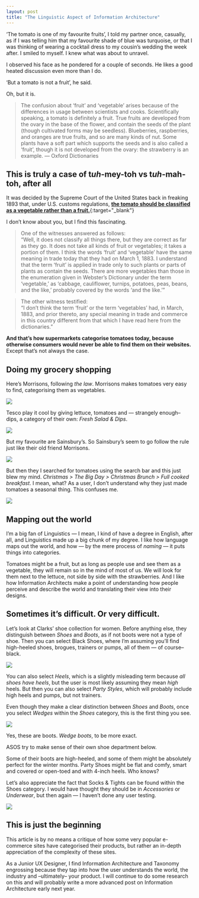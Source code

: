 ```yaml
---
layout: post
title: "The Linguistic Aspect of Information Architecture"
---
```


‘The tomato is one of my favourite fruits’, I told my partner once, casually, as
if I was telling him that my favourite shade of blue was turquoise, or that I
was thinking of wearing a cocktail dress to my cousin’s wedding the week after.
I smiled to myself. I knew what was about to unravel.

I observed his face as he pondered for a couple of seconds. He likes a good
heated discussion even more than I do.

‘But a tomato is not a fruit’, he said.

Oh, but it is.

> The confusion about
> ‘fruit’ and ‘vegetable’ arises because of the differences in usage between
scientists and cooks. Scientifically speaking, a tomato is definitely a fruit.
True fruits are developed from the
ovary in the base of the
flower, and contain the
seeds of the plant (though
cultivated forms may
be seedless). Blueberries, raspberries, and oranges are true fruits, and so are
many kinds of nut. Some plants have a soft part which supports the seeds and is
also called a ‘fruit’, though it is not developed from the ovary: the strawberry
is an example. — Oxford
Dictionaries

## This is truly a case of t*uh*-mey-toh vs t*uh*-mah-toh, after all

It was decided by the Supreme Court of the
United States back in freaking 1893 that, under U.S. customs regulations, [**the tomato should be
classified as a vegetable rather than a fruit.**](https://supreme.justia.com/cases/federal/us/149/304/case.html){:target="_blank"}

I don’t know about you, but I find this fascinating.

> One of the witnesses answered as follows:  
> “Well, it does not classify all things there, but they are correct as far as
> they go. It does not take all kinds of fruit or vegetables; it takes a portion
of them. I think the words ‘fruit’ and ‘vegetable’ have the same meaning in
trade today that they had on March 1, 1883. I understand that the term ‘fruit’
is applied in trade only to such plants or parts of plants as contain the seeds.
There are more vegetables than those in the enumeration given in Webster’s
Dictionary under the term ‘vegetable,’ as ‘cabbage, cauliflower, turnips,
potatoes, peas, beans, and the like,’ probably covered by the words ‘and the
like.’”

> The other witness testified:  
> “I don’t think the term ‘fruit’ or the term ‘vegetables’ had, in March, 1883,
> and prior thereto, any special meaning in trade and commerce in this country
different from that which I have read here from the dictionaries.”

**And that’s how supermarkets categorise tomatoes today, because otherwise
consumers would never be able to find them on their websites.** Except that’s
not always the case.

## Doing my grocery shopping

Here’s Morrisons, following *the law*. Morrisons makes tomatoes very easy to
find, categorising them as vegetables.

![](images/blog/tomatoes/morrissons.png)

Tesco play it cool by giving lettuce, tomatoes and — strangely enough– dips, a
category of their own: *Fresh Salad & Dips*.

![](images/blog/tomatoes/tesco.png)

But my favourite are Sainsbury’s. So Sainsbury’s seem to go follow the rule just
like their old friend Morrisons.

![](images/blog/tomatoes/sainsburys_one.png)

But then they I searched for tomatoes using the search bar and this just blew my
mind. *Christmas > The Big Day > Christmas Brunch > Full cooked breakfast*. I
mean, what? As a user, I don’t understand why they just made tomatoes a seasonal
thing. This confuses me.

![](images/blog/tomatoes/sainsburys_two.png)

## Mapping out the world

I’m a big fan of Linguistics — I mean, I kind of have a degree in English, after
all, and Linguistics made up a big chunk of my degree. I like how language maps
out the world, and how — by the mere process of *naming* — it puts things into
categories.

Tomatoes might be a fruit, but as long as people use and see them as a
vegetable, they will remain so in the mind of most of us. We will look for them
next to the lettuce, not side by side with the strawberries. And I like how
Information Architects make a point of understanding how people perceive and
describe the world and translating their view into their designs.

## Sometimes it’s difficult. Or very difficult.

Let’s look at Clarks’ shoe collection for women. Before anything else, they
distinguish between *Shoes* and *Boots*, as if not boots were not a type of
shoe. Then you can select Black Shoes, where I’m assuming you’ll find
high-heeled shoes, brogues, trainers or pumps, all of them — of course– black.

![](images/blog/tomatoes/clarks.png)

You can also select *Heels*, which is a slightly misleading term because *all
shoes have heels*, but the user is most likely assuming they mean *high* heels.
But then you can also select *Party Styles*, which will probably include high
heels and pumps, but not trainers.

Even though they make a clear distinction between *Shoes* and *Boots*, once you
select *Wedges* within the *Shoes* category, this is the first thing you see.

![](images/blog/tomatoes/clarks_two.png)

Yes, these are boots. *Wedge boots*, to be more exact.

ASOS try to make sense of their own shoe department below.

Some of their boots are high-heeled, and some of them might be absolutely
perfect for the winter months. Party Shoes might be flat and comfy, smart and
covered or open-toed and with 4-inch heels. Who knows?

Let’s also appreciate the fact that Socks & Tights can be found within the Shoes
category. I would have thought they should be in *Accessories* or *Underwear*,
but then again — I haven’t done any user testing.

![](images/blog/tomatoes/asos.png)

## This is just the beginning

This article is by no means a critique of how some very popular e-commerce sites
have categorised their products, but rather an in-depth appreciation of the
complexity of these sites.

As a Junior UX Designer, I find Information Architecture and Taxonomy engrossing
because they tap into how the user understands the world, the industry and
–ultimately– your product. I will continue to do some research on this and will
probably write a more advanced post on Information Architecture early next year.

